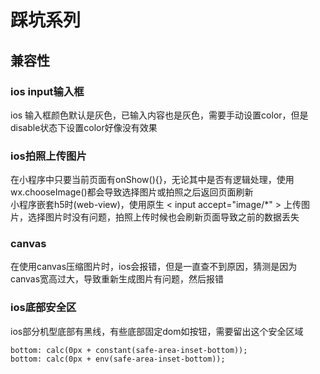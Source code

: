 # 踩坑系列
## 兼容性
### ios input输入框
ios 输入框颜色默认是灰色，已输入内容也是灰色，需要手动设置color，但是disable状态下设置color好像没有效果
### ios拍照上传图片
在小程序中只要当前页面有onShow(){}，无论其中是否有逻辑处理，使用wx.chooseImage()都会导致选择图片或拍照之后返回页面刷新     
小程序嵌套h5时(web-view)，使用原生 < input accept="image/*" > 上传图片，选择图片时没有问题，拍照上传时候也会刷新页面导致之前的数据丢失    
### canvas
在使用canvas压缩图片时，ios会报错，但是一直查不到原因，猜测是因为canvas宽高过大，导致重新生成图片有问题，然后报错
### ios底部安全区
ios部分机型底部有黑线，有些底部固定dom如按钮，需要留出这个安全区域
```
bottom: calc(0px + constant(safe-area-inset-bottom));
bottom: calc(0px + env(safe-area-inset-bottom));
```